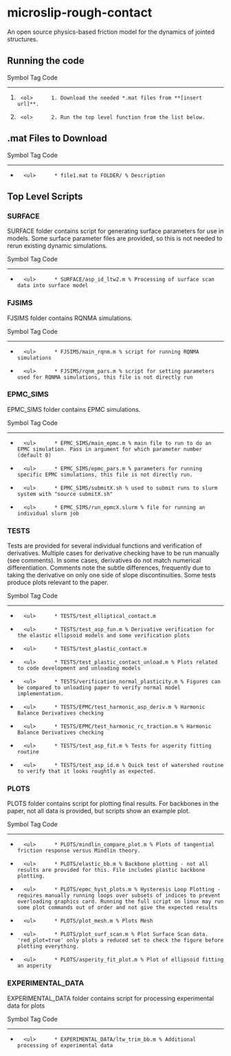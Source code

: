 # microslip-rough-contact
An open source physics-based friction model for the dynamics of jointed structures.

## Running the code

Symbol  Tag       Code
------  -----     ----
1.      <ol>      1. Download the needed *.mat files from **[insert url]**.
2.      <ol>      2. Run the top level function from the list below.

## .mat Files to Download

Symbol  Tag       Code
------  -----     ----
*       <ul>      * file1.mat to FOLDER/ % Description

## Top Level Scripts

### SURFACE
SURFACE folder contains script for generating surface parameters for use in 
models. Some surface parameter files are provided, so this is not needed to 
rerun existing dynamic simulations. 

Symbol  Tag       Code
------  -----     ----
*       <ul>      * SURFACE/asp_id_ltw2.m % Processing of surface scan data into surface model     

### FJSIMS
FJSIMS folder contains RQNMA simulations. 

Symbol  Tag       Code
------  -----     ----
*       <ul>      * FJSIMS/main_rqnm.m % script for running RQNMA simulations
*       <ul>      * FJSIMS/rqnm_pars.m % script for setting parameters used for RQNMA simulations, this file is not directly run

### EPMC_SIMS
EPMC_SIMS folder contains EPMC simulations. 

Symbol  Tag       Code
------  -----     ----
*       <ul>      * EPMC_SIMS/main_epmc.m % main file to run to do an EPMC simulation. Pass in argument for which parameter number (default 0)
*       <ul>      * EPMC_SIMS/epmc_pars.m % parameters for running specific EPMC simulations, this file is not directly run.
*       <ul>      * EPMC_SIMS/submitX.sh % used to submit runs to slurm system with "source submitX.sh"
*       <ul>      * EPMC_SIMS/run_epmcX.slurm % file for running an individual slurm job

### TESTS
Tests are provided for several individual functions and 
verification of derivatives. Multiple cases for
derivative checking have to be run manually (see
comments). In some cases, derivatives do not match
numerical differentiation. Comments note the subtle
differences, frequently due to taking the derivative on
only one side of slope discontinuities. Some tests
produce plots relevant to the paper. 

Symbol  Tag       Code
------  -----     ----
*       <ul>      * TESTS/test_elliptical_contact.m
*       <ul>      * TESTS/test_asp_fun.m % Derivative verification for the elastic ellipsoid models and some verification plots
*       <ul>      * TESTS/test_plastic_contact.m 
*       <ul>      * TESTS/test_plastic_contact_unload.m % Plots related to code development and unloading models
*       <ul>      * TESTS/verification_normal_plasticity.m % Figures can be compared to unloading paper to verify normal model implementation.
*       <ul>      * TESTS/EPMC/test_harmonic_asp_deriv.m % Harmonic Balance Derivatives checking
*       <ul>      * TESTS/EPMC/test_harmonic_rc_traction.m % Harmonic Balance Derivatives checking
*       <ul>      * TESTS/test_asp_fit.m % Tests for asperity fitting routine
*       <ul>      * TESTS/test_asp_id.m % Quick test of watershed routine to verify that it looks roughtly as expected.    

### PLOTS
PLOTS folder contains script for plotting final results. For backbones in the
paper, not all data is provided, but scripts show an example plot. 

Symbol  Tag       Code
------  -----     ----
*       <ul>      * PLOTS/mindlin_compare_plot.m % Plots of tangential friction response versus Mindlin theory.  
*       <ul>      * PLOTS/elastic_bb.m % Backbone plotting - not all results are provided for this. File includes plastic backbone plotting.
*       <ul>      * PLOTS/epmc_hyst_plots.m % Hysteresis Loop Plotting - requires manually running loops over subsets of indices to prevent overloading graphics card. Running the full script on linux may run some plot commands out of order and not give the expected results
*       <ul>      * PLOTS/plot_mesh.m % Plots Mesh
*       <ul>      * PLOTS/plot_surf_scan.m % Plot Surface Scan data. 'red_plot=true' only plots a reduced set to check the figure before plotting everything.
*       <ul>      * PLOTS/asperity_fit_plot.m % Plot of ellipsoid fitting an asperity

### EXPERIMENTAL_DATA
EXPERIMENTAL_DATA folder contains script for processing experimental data for plots

Symbol  Tag       Code
------  -----     ----
*       <ul>      * EXPERIMENTAL_DATA/ltw_trim_bb.m % Additional processing of experimental data
        
